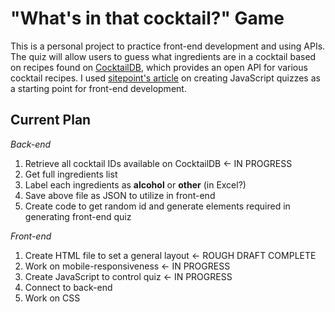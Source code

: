 # "What's in that cocktail?" Game

This is a personal project to practice front-end development and using APIs. The quiz will allow users to guess what ingredients are in a cocktail based on recipes found on [CocktailDB](https://www.thecocktaildb.com/), which provides an open API for various cocktail recipes. I used [sitepoint's article](https://www.sitepoint.com/simple-javascript-quiz/) on creating JavaScript quizzes as a starting point for front-end development.

## Current Plan

*Back-end*

1) Retrieve all cocktail IDs available on CocktailDB <- IN PROGRESS
2) Get full ingredients list
3) Label each ingredients as **alcohol** or **other** (in Excel?)
4) Save above file as JSON to utilize in front-end
5) Create code to get random id and generate elements required in generating front-end quiz

*Front-end*

1) Create HTML file to set a general layout <- ROUGH DRAFT COMPLETE
2) Work on mobile-responsiveness <- IN PROGRESS
3) Create JavaScript to control quiz <- IN PROGRESS
4) Connect to back-end
5) Work on CSS
